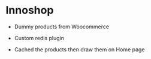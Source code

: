 # Innoshop

- Dummy products from Woocommerce

- Custom redis plugin

- Cached the products then draw them on Home page

